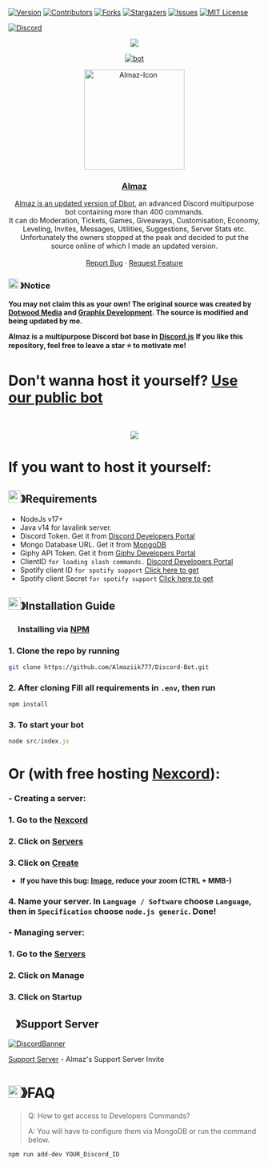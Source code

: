 [![Version][version-shield]](version-url)
[![Contributors][contributors-shield]][contributors-url]
[![Forks][forks-shield]][forks-url]
[![Stargazers][stars-shield]][stars-url]
[![Issues][issues-shield]][issues-url]
[![MIT License][license-shield]][license-url]

[![Discord](https://img.shields.io/discord/1143153710189514802.svg?logo=discord)](https://discord.gg/6K7K2wPtBG)
<center><img src="https://capsule-render.vercel.app/api?type=waving&color=gradient&height=250&section=header&text=Almaz&fontSize=80&fontAlignY=35&animation=twinkling&fontColor=gradient" /></center>
<p align="center">
  <a href="<https://discord.com/users/772520466169593857>"> <img src="https://discord.c99.nl/widget/theme-1/772520466169593857.png" alt="bot">

<p align="center">
  <a href="https://github.com/Almaziik777/Discord-Bot">
    <img src="https://i.ibb.co/rk7jRkf/Almaz-BOT-Avatar-2-round.png" alt="Almaz-Icon" width="200" height="200">

  <h3 align="center">Almaz</h3>

  <p align="center">
    Almaz is an updated version of <a href="https://github.com/DotwoodMedia/Dbot">Dbot</a>, an advanced Discord multipurpose bot containing more than 400 commands.<br> It can do Moderation, Tickets, Games, Giveaways, Customisation, Economy, Leveling, Invites, Messages, Utilities, Suggestions, Server Stats etc.<br> Unfortunately the owners stopped at the peak and decided to put the source online of which I made an updated version.
    <br />
    <br />
    <a href="https://github.com/almaziik777/discord-bot/issues">Report Bug</a>
    ·
    <a href="https://github.com/almaziik777/discord-bot/issues">Request Feature</a>
  </p>
</p>

<!-- NOTICE -->

### <img src="https://cdn.discordapp.com/emojis/1055803759831294013.png" width="20px" height="20px"> 》Notice 
 **You may not claim this as your own! The original source was created by [Dotwood Media](https://github.com/DotwoodMedia) and [Graphix Development](https://github.com/GraphixDevelopment). The source is modified and being updated by me.**

 **Almaz is a multipurpose Discord bot base in [Discord.js](https://github.com/discordjs/discord.js)**
**If you like this repository, feel free to leave a star ⭐ to motivate me!**
<!-- ABOUT THE PROJECT -->

# Don't wanna host it yourself? [Use our public bot](https://discord.com/api/oauth2/authorize?client_id=772520466169593857&permissions=8&scope=bot%20applications.commands)

<br />

<p style="text-align: center;">
  <a href="https://github.com/almaziik777/discord-bot" style="display: flex; justify-content: center; align-items: center;">
    <img src="https://i.ibb.co/3FVPMrR/image.png" style="max-width: 100px; margin: 0 10px;">
  </a>
</p>

# If you want to host it yourself:

## <img src="https://cdn.discordapp.com/emojis/1009754836314628146.gif" width="25px" height="25px">》Requirements
- NodeJs v17+
- Java v14 for lavalink server.
- Discord Token. Get it from [Discord Developers Portal](https://discord.com/developers/applications)
- Mongo Database URL. Get it from [MongoDB](https://cloud.mongodb.com/v2/635277bf9f5c7b5620db28a4#clusters)
- Giphy API Token. Get it from [Giphy Developers Portal](https://developers.giphy.com/)
- ClientID `for loading slash commands.` [Discord Developers Portal](https://discord.com/developers/applications)
- Spotify client ID `for spotify support` [Click here to get](https://developer.spotify.com/dashboard/login)
- Spotify client Secret `for spotify support` [Click here to get](https://developer.spotify.com/dashboard/login)

## <img src="https://cdn.discordapp.com/emojis/814216203466965052.png" width="25px" height="25px">》Installation Guide

### <img src="https://cdn.discordapp.com/emojis/1028680849195020308.png" width="15px" height="15px"> Installing via [NPM](https://www.npmjs.com/)
### 1. Clone the repo by running
```bash
git clone https://github.com/Almaziik777/Discord-Bot.git
```
### 2. After cloning Fill all requirements in `.env`, then run

```bash
npm install
```
### 3. To start your bot 

```js
node src/index.js
```
# Or (with free hosting [Nexcord](https://nexcord.com)):
### - Creating a server:
### 1. Go to the [Nexcord](https://my.nexcord.com/home)
### 2. Click on [Servers](https://my.nexcord.com/servers)
### 3. Click on [Create](https://my.nexcord.com/servers/create)
* **If you have this bug: [Image](https://i.ibb.co/zFMmBnc/image.png), reduce your zoom (CTRL + MMB-)**
### 4. Name your server. In `Language / Software` choose `Language`, then in `Specification` choose `node.js generic`. Done!

### - Managing server:
### 1. Go to the [Servers](https://my.nexcord.com/servers)
### 2. Click on Manage
### 3. Click on Startup

## <img src="https://cdn.discordapp.com/emojis/1036083490292244493.png" width="15px" height="15px">》Support Server
[![DiscordBanner](https://invidget.switchblade.xyz/6K7K2wPtBG)](https://discord.gg/6K7K2wPtBG)

[Support Server](https://discord.gg/6K7K2wPtBG) - Almaz's Support Server Invite

# <img src="https://cdn.discordapp.com/emojis/1015745034076819516.png" width="25px" height="25px">》FAQ
> Q: How to get access to Developers Commands?
> 
> A: You will have to configure them via MongoDB or run the command below.

```bash
npm run add-dev YOUR_Discord_ID
```

[version-shield]: https://img.shields.io/github/package-json/v/Almaziik777/Discord-Bot?style=for-the-badge
[version-url]: https://github.com/brblacky/WaveMusic
[contributors-shield]: https://img.shields.io/github/contributors/Almaziik777/Discord-Bot.svg?style=for-the-badge
[contributors-url]: https://github.com/Almaziik777/Discord-Bot/graphs/contributors
[forks-shield]: https://img.shields.io/github/forks/Almaziik777/Discord-Bot.svg?style=for-the-badge
[forks-url]: https://github.com/Almaziik777/Discord-Bot/network/members
[stars-shield]: https://img.shields.io/github/stars/Almaziik777/Discord-Bot.svg?style=for-the-badge
[stars-url]: https://github.com/Almaziik777/Discord-Bot/stargazers
[issues-shield]: https://img.shields.io/github/issues/Almaziik777/Discord-Bot.svg?style=for-the-badge
[issues-url]: https://github.com/Almaziik777/Discord-Bot/issues
[license-shield]: https://img.shields.io/github/license/Almaziik777/Discord-Bot.svg?style=for-the-badge
[license-url]: https://github.com/Almaziik777/Discord-Bot/blob/master/LICENSE
